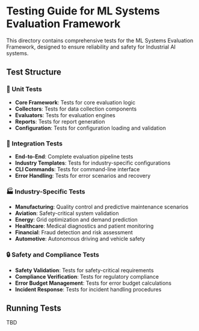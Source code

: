 # Testing Guide for ML Systems Evaluation Framework

This directory contains comprehensive tests for the ML Systems Evaluation Framework, designed to ensure reliability and safety for Industrial AI systems.

## Test Structure

### 🧪 Unit Tests
- **Core Framework**: Tests for core evaluation logic
- **Collectors**: Tests for data collection components
- **Evaluators**: Tests for evaluation engines
- **Reports**: Tests for report generation
- **Configuration**: Tests for configuration loading and validation

### 🔄 Integration Tests
- **End-to-End**: Complete evaluation pipeline tests
- **Industry Templates**: Tests for industry-specific configurations
- **CLI Commands**: Tests for command-line interface
- **Error Handling**: Tests for error scenarios and recovery

### 🏭 Industry-Specific Tests
- **Manufacturing**: Quality control and predictive maintenance scenarios
- **Aviation**: Safety-critical system validation
- **Energy**: Grid optimization and demand prediction
- **Healthcare**: Medical diagnostics and patient monitoring
- **Financial**: Fraud detection and risk assessment
- **Automotive**: Autonomous driving and vehicle safety

### 🔒 Safety and Compliance Tests
- **Safety Validation**: Tests for safety-critical requirements
- **Compliance Verification**: Tests for regulatory compliance
- **Error Budget Management**: Tests for error budget calculations
- **Incident Response**: Tests for incident handling procedures

## Running Tests

TBD
